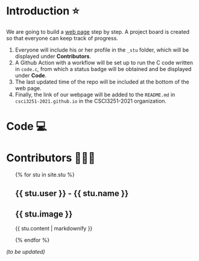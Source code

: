 # Introduction ⭐
We are going to build a [web page](https://csci3251-2021.github.io/project-team-g/) step by step.
A project board is created so that everyone can keep track of progress.
1. Everyone will include his or her profile in the `_stu` folder, which will be displayed under **Contributors**. 
2. A Github Action with a workflow will be set up to run the C code written in `code.c`, from which a status badge will be obtained and be displayed under **Code**.
3. The last updated time of the repo will be included at the bottom of the web page.
4. Finally, the link of our webpage will be added to the `README.md` in `csci3251-2021.github.io` in the CSCI3251-2021 organization.

# Code 💻
 

# Contributors 🧑‍🤝‍🧑

<ul>
  {% for stu in site.stu %}
  <h2>{{ stu.user }} - {{ stu.name }}</h2>
  <h2>{{ stu.image }}</h2>
  <p>{{ stu.content | markdownify }}</p>
  {% endfor %}
</ul>

*(to be updated)*

